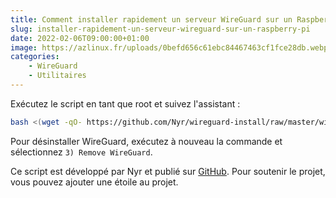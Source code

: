 ```yaml
---
title: Comment installer rapidement un serveur WireGuard sur un Raspberry Pi ?
slug: installer-rapidement-un-serveur-wireguard-sur-un-raspberry-pi
date: 2022-02-06T09:00:00+01:00
image: https://azlinux.fr/uploads/0befd656c61ebc84467463cf1fce28db.webp
categories:
    - WireGuard
    - Utilitaires
--- 
```


Exécutez le script en tant que root et suivez l'assistant :

```bash
bash <(wget -qO- https://github.com/Nyr/wireguard-install/raw/master/wireguard-install.sh)
```

Pour désinstaller WireGuard, exécutez à nouveau la commande et sélectionnez `3) Remove WireGuard`.

Ce script est développé par Nyr et publié sur [GitHub](https://github.com/Nyr/wireguard-install/). Pour soutenir le projet, vous pouvez ajouter une étoile au projet.
